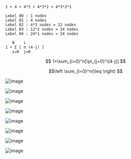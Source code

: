 ```
1 + 4 + 4*3 + 4*3*2 + 4*3*2*1

Lebel 00 : 1 nodes
Lebel 01 : 4 nodes
Lebel 02 : 4*3 nodes = 12 nodes
Lebel 03 : 12*2 nodes = 24 nodes
Lebel 04 : 24*1 nodes = 24 nodes
    
   N    i
1 + Σ [ π (4-j) ]
   i=0  j=0 
```
  $$ 1+\sum_{i=0}^n[\pi_{j=0}^i(4-j)] $$
  
$$\left \sum_{i=0}^n(\leq \right) $$


![image](https://user-images.githubusercontent.com/59710234/174467693-687f2ffd-7eee-43ad-aefb-d82173724e3d.png)

![image](https://user-images.githubusercontent.com/59710234/174467684-9bdf4887-a3bd-4f1e-9d90-d2602ce08eea.png)

![image](https://user-images.githubusercontent.com/59710234/174467668-ba660289-db5b-413e-a7db-f41ba41a7c80.png)

![image](https://user-images.githubusercontent.com/59710234/174467655-9681d5d2-180b-4e3f-bb25-fd1ebaaf9d36.png)

![image](https://user-images.githubusercontent.com/59710234/174467632-92e4f6a8-c398-45cb-abb2-0a4b25580864.png)

![image](https://user-images.githubusercontent.com/59710234/174467618-24de1530-d4b3-47b1-b190-076b0e917bed.png)

![image](https://user-images.githubusercontent.com/59710234/174467597-afc327e8-42a6-4879-bcfb-24b014363de0.png)

![image](https://user-images.githubusercontent.com/59710234/174467590-8b882359-4df6-493f-a5a2-fbcc8b81e656.png)

